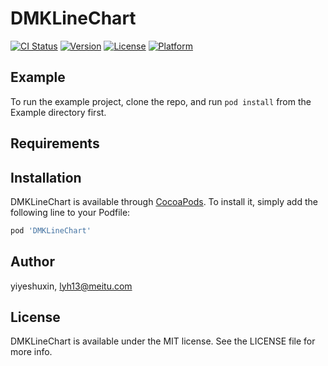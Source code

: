 # DMKLineChart

[![CI Status](https://img.shields.io/travis/yiyeshuxin/DMKLineChart.svg?style=flat)](https://travis-ci.org/yiyeshuxin/DMKLineChart)
[![Version](https://img.shields.io/cocoapods/v/DMKLineChart.svg?style=flat)](https://cocoapods.org/pods/DMKLineChart)
[![License](https://img.shields.io/cocoapods/l/DMKLineChart.svg?style=flat)](https://cocoapods.org/pods/DMKLineChart)
[![Platform](https://img.shields.io/cocoapods/p/DMKLineChart.svg?style=flat)](https://cocoapods.org/pods/DMKLineChart)

## Example

To run the example project, clone the repo, and run `pod install` from the Example directory first.

## Requirements

## Installation

DMKLineChart is available through [CocoaPods](https://cocoapods.org). To install
it, simply add the following line to your Podfile:

```ruby
pod 'DMKLineChart'
```

## Author

yiyeshuxin, lyh13@meitu.com

## License

DMKLineChart is available under the MIT license. See the LICENSE file for more info.
